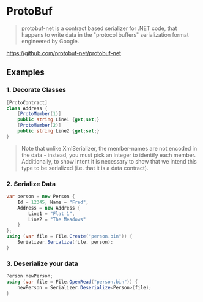 # ProtoBuf

> protobuf-net is a contract based serializer for .NET code, that happens to write data in the "protocol buffers" serialization format engineered by Google.

<https://github.com/protobuf-net/protobuf-net>

## Examples

### 1. Decorate Classes

```cs
[ProtoContract]
class Address {
    [ProtoMember(1)]
    public string Line1 {get;set;}
    [ProtoMember(2)]
    public string Line2 {get;set;}
}
```

> Note that unlike XmlSerializer, the member-names are not encoded in the data - instead, you must pick an integer to identify each member. Additionally, to show intent it is necessary to show that we intend this type to be serialized (i.e. that it is a data contract).

### 2. Serialize Data

```cs
var person = new Person {
    Id = 12345, Name = "Fred",
    Address = new Address {
        Line1 = "Flat 1",
        Line2 = "The Meadows"
    }
};
using (var file = File.Create("person.bin")) {
    Serializer.Serialize(file, person);
}
```


### 3. Deserialize your data

```cs
Person newPerson;
using (var file = File.OpenRead("person.bin")) {
    newPerson = Serializer.Deserialize<Person>(file);
}
```
